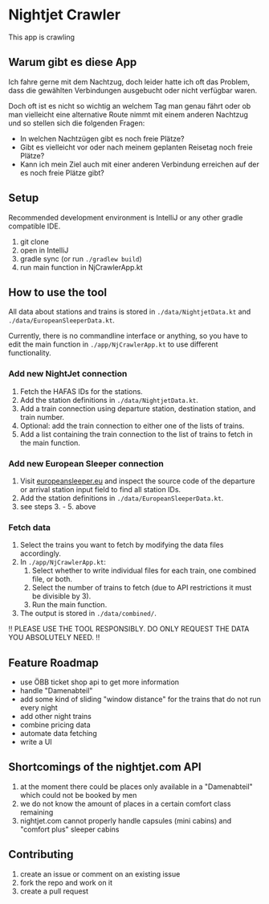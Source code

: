 # Nightjet Crawler

This app is crawling

## Warum gibt es diese App

Ich fahre gerne mit dem Nachtzug, doch leider hatte ich oft das Problem, dass die gewählten Verbindungen
ausgebucht oder nicht verfügbar waren.

Doch oft ist es nicht so wichtig an welchem Tag man genau fährt oder ob man vielleicht eine alternative
Route nimmt mit einem anderen Nachtzug und so stellen sich die folgenden Fragen:
- In welchen Nachtzügen gibt es noch freie Plätze?
- Gibt es vielleicht vor oder nach meinem geplanten Reisetag noch freie Plätze?
- Kann ich mein Ziel auch mit einer anderen Verbindung erreichen auf der es noch freie Plätze gibt?

## Setup 

Recommended development environment is IntelliJ or any other gradle compatible IDE.

1. git clone
2. open in IntelliJ
3. gradle sync (or run `./gradlew build`)
4. run main function in NjCrawlerApp.kt

## How to use the tool

All data about stations and trains is stored in `./data/NightjetData.kt` and `./data/EuropeanSleeperData.kt`.

Currently, there is no commandline interface or anything, so you have to edit the 
main function in `./app/NjCrawlerApp.kt` to use different functionality.

### Add new NightJet connection

1. Fetch the HAFAS IDs for the stations.
2. Add the station definitions in `./data/NightjetData.kt`.
3. Add a train connection using departure station, destination station, and train number.
4. Optional: add the train connection to either one of the lists of trains.
5. Add a list containing the train connection to the list of trains to fetch in the main function.

### Add new European Sleeper connection
1. Visit [europeansleeper.eu](https://www.europeansleeper.eu) and inspect the source code of the departure or arrival station input field to find all station IDs.
2. Add the station definitions in `./data/EuropeanSleeperData.kt`.
3. see steps 3. - 5. above

### Fetch data

1. Select the trains you want to fetch by modifying the data files accordingly.
2. In `./app/NjCrawlerApp.kt`:
   1. Select whether to write individual files for each train, one combined file, or both.
   2. Select the number of trains to fetch (due to API restrictions it must be divisible by 3).
   3. Run the main function.
3. The output is stored in `./data/combined/`.

‼ PLEASE USE THE TOOL RESPONSIBLY. DO ONLY REQUEST THE DATA YOU ABSOLUTELY NEED. ‼

## Feature Roadmap

- use ÖBB ticket shop api to get more information  
- handle "Damenabteil"  
- add some kind of sliding "window distance" for the trains that do not run every night
- add other night trains
- combine pricing data
- automate data fetching
- write a UI

## Shortcomings of the nightjet.com API

1. at the moment there could be places only available in a "Damenabteil" which could not be booked by men
2. we do not know the amount of places in a certain comfort class remaining
3. nightjet.com cannot properly handle capsules (mini cabins) and "comfort plus" sleeper cabins

## Contributing

1. create an issue or comment on an existing issue
2. fork the repo and work on it
3. create a pull request

